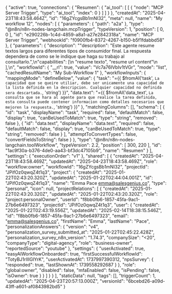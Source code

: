 {
  "active": true,
  "connections": {
    "Resumen": {
      "ai_tool": [
        [
          {
            "node": "MCP Server Trigger",
            "type": "ai_tool",
            "index": 0
          }
        ]
      ]
    }
  },
  "createdAt": "2025-04-23T18:43:58.464Z",
  "id": "16gZYcgsBb1mNI32",
  "meta": null,
  "name": "My workflow 12",
  "nodes": [
    {
      "parameters": {
        "path": "a2a"
      },
      "type": "@n8n/n8n-nodes-langchain.mcpTrigger",
      "typeVersion": 1,
      "position": [
        0,
        0
      ],
      "id": "e290226b-1c4d-4859-a8a1-a27e2842318a",
      "name": "MCP Server Trigger",
      "webhookId": "f0900fb4-8372-4267-b150-b5f1fdabbd58"
    },
    {
      "parameters": {
        "description": "\"description\": \"Este agente resume textos largos para diferentes tipos de consumidor final. La respuesta dependera de como se le indique que haga su trabajo al consultarlo.\",\n\"capabilities\": [\n \"resume texto\", \"resume url content\"\n  ],\n",
        "workflowId": {
          "__rl": true,
          "value": "Vc7a76IVbIv1tVGr",
          "mode": "list",
          "cachedResultName": "My Sub-Workflow 1"
        },
        "workflowInputs": {
          "mappingMode": "defineBelow",
          "value": {
            "task": "={{ $fromAI('task', `La capacidad que se queire utiliar, debe ser unicamente una capacidad de la lista definida en la descripcion. Cualquier capacidad no definida sera descartada.`, 'string') }}",
            "data.text": "={{ $fromAI('data_text', `La consulta que se hara al agente para que realice la tarea definida, esta consulta puede contener informacion como detalles necesarios que mejoren la respuesta.`, 'string') }}"
          },
          "matchingColumns": [],
          "schema": [
            {
              "id": "task",
              "displayName": "task",
              "required": false,
              "defaultMatch": false,
              "display": true,
              "canBeUsedToMatch": true,
              "type": "string",
              "removed": false
            },
            {
              "id": "data.text",
              "displayName": "data.text",
              "required": false,
              "defaultMatch": false,
              "display": true,
              "canBeUsedToMatch": true,
              "type": "string",
              "removed": false
            }
          ],
          "attemptToConvertTypes": false,
          "convertFieldsToString": false
        }
      },
      "type": "@n8n/n8n-nodes-langchain.toolWorkflow",
      "typeVersion": 2.2,
      "position": [
        300,
        220
      ],
      "id": "1ac9f30a-b376-4de0-aa43-bf3dc47105b9",
      "name": "Resumen"
    }
  ],
  "settings": {
    "executionOrder": "v1"
  },
  "shared": [
    {
      "createdAt": "2025-04-23T18:43:58.469Z",
      "updatedAt": "2025-04-23T18:43:58.469Z",
      "role": "workflow:owner",
      "workflowId": "16gZYcgsBb1mNI32",
      "projectId": "JPifOz0qwqZ4t1q3",
      "project": {
        "createdAt": "2025-01-22T02:43:20.320Z",
        "updatedAt": "2025-01-22T02:44:04.001Z",
        "id": "JPifOz0qwqZ4t1q3",
        "name": "Emma Pace <emma@salesgenius.co>",
        "type": "personal",
        "icon": null,
        "projectRelations": [
          {
            "createdAt": "2025-01-22T02:43:20.320Z",
            "updatedAt": "2025-01-22T02:43:20.320Z",
            "role": "project:personalOwner",
            "userId": "f8bb0fb6-1857-45fa-9ac1-27b6e6497323",
            "projectId": "JPifOz0qwqZ4t1q3",
            "user": {
              "createdAt": "2025-01-22T02:43:19.556Z",
              "updatedAt": "2025-02-14T18:38:15.546Z",
              "id": "f8bb0fb6-1857-45fa-9ac1-27b6e6497323",
              "email": "emma@salesgenius.co",
              "firstName": "Emma",
              "lastName": "Pace",
              "personalizationAnswers": {
                "version": "v4",
                "personalization_survey_submitted_at": "2025-01-22T02:45:22.428Z",
                "personalization_survey_n8n_version": "1.74.3",
                "companySize": "<20",
                "companyType": "digital-agency",
                "role": "business-owner",
                "reportedSource": "youtube"
              },
              "settings": {
                "userActivated": true,
                "easyAIWorkflowOnboarded": true,
                "firstSuccessfulWorkflowId": "TotyBJ1rIIIGlYrK",
                "userActivatedAt": 1737997390312,
                "npsSurvey": {
                  "responded": true,
                  "lastShownAt": 1739558292687
                }
              },
              "role": "global:owner",
              "disabled": false,
              "mfaEnabled": false,
              "isPending": false,
              "isOwner": true
            }
          }
        ]
      }
    }
  ],
  "staticData": null,
  "tags": [],
  "triggerCount": 1,
  "updatedAt": "2025-04-23T20:57:13.000Z",
  "versionId": "6bcebd26-a09d-43ff-a601-af0843982bd5"
}